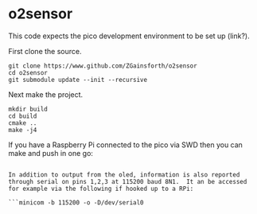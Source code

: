 # o2sensor

This code expects the pico development environment to be set up (link?).

First clone the source.
```
git clone https://www.github.com/ZGainsforth/o2sensor
cd o2sensor
git submodule update --init --recursive
```

Next make the project.
```
mkdir build
cd build
cmake ..
make -j4
```

If you have a Raspberry Pi connected to the pico via SWD then you can make and push in one go:

``` make -j4 && openocd -f interface/raspberrypi-swd.cfg -f target/rp2040.cfg -c "program o2sensor.elf verify reset exit"

In addition to output from the oled, information is also reported through serial on pins 1,2,3 at 115200 baud 8N1.  It an be accessed for example via the following if hooked up to a RPi:

```minicom -b 115200 -o -D/dev/serial0
